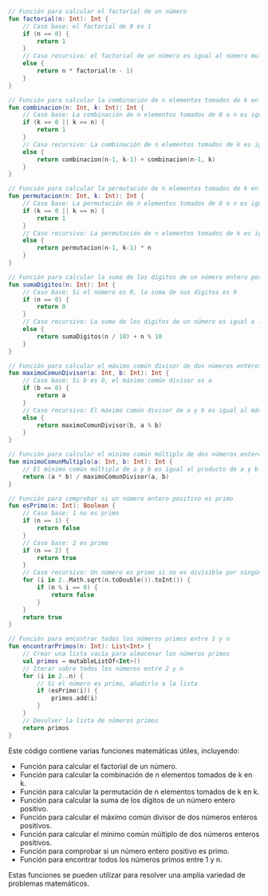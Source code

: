 ```kotlin
// Función para calcular el factorial de un número
fun factorial(n: Int): Int {
    // Caso base: el factorial de 0 es 1
    if (n == 0) {
        return 1
    }
    // Caso recursivo: el factorial de un número es igual al número multiplicado por el factorial del número anterior
    else {
        return n * factorial(n - 1)
    }
}

// Función para calcular la combinación de n elementos tomados de k en k
fun combinacion(n: Int, k: Int): Int {
    // Caso base: La combinación de n elementos tomados de 0 o n es igual a 1
    if (k == 0 || k == n) {
        return 1
    }
    // Caso recursivo: La combinación de n elementos tomados de k es igual a la combinación de n-1 elementos tomados de k-1 más la combinación de n-1 elementos tomados de k
    else {
        return combinacion(n-1, k-1) + combinacion(n-1, k)
    }
}

// Función para calcular la permutación de n elementos tomados de k en k
fun permutacion(n: Int, k: Int): Int {
    // Caso base: La permutación de n elementos tomados de 0 o n es igual a 1
    if (k == 0 || k == n) {
        return 1
    }
    // Caso recursivo: La permutación de n elementos tomados de k es igual a la permutación de n-1 elementos tomados de k-1 multiplicada por n
    else {
        return permutacion(n-1, k-1) * n
    }
}

// Función para calcular la suma de los dígitos de un número entero positivo
fun sumaDigitos(n: Int): Int {
    // Caso base: Si el número es 0, la suma de sus dígitos es 0
    if (n == 0) {
        return 0
    }
    // Caso recursivo: La suma de los dígitos de un número es igual a la suma de los dígitos del número sin el último dígito más el último dígito
    else {
        return sumaDigitos(n / 10) + n % 10
    }
}

// Función para calcular el máximo común divisor de dos números enteros positivos usando el algoritmo de Euclides
fun maximoComunDivisor(a: Int, b: Int): Int {
    // Caso base: Si b es 0, el máximo común divisor es a
    if (b == 0) {
        return a
    }
    // Caso recursivo: El máximo común divisor de a y b es igual al máximo común divisor de b y el resto de la división de a entre b
    else {
        return maximoComunDivisor(b, a % b)
    }
}

// Función para calcular el mínimo común múltiplo de dos números enteros positivos
fun minimoComunMultiplo(a: Int, b: Int): Int {
    // El mínimo común múltiplo de a y b es igual al producto de a y b dividido por el máximo común divisor de a y b
    return (a * b) / maximoComunDivisor(a, b)
}

// Función para comprobar si un número entero positivo es primo
fun esPrimo(n: Int): Boolean {
    // Caso base: 1 no es primo
    if (n == 1) {
        return false
    }
    // Caso base: 2 es primo
    if (n == 2) {
        return true
    }
    // Caso recursivo: Un número es primo si no es divisible por ningún número entre 2 y la raíz cuadrada del número
    for (i in 2..Math.sqrt(n.toDouble()).toInt()) {
        if (n % i == 0) {
            return false
        }
    }
    return true
}

// Función para encontrar todos los números primos entre 1 y n
fun encontrarPrimos(n: Int): List<Int> {
    // Crear una lista vacía para almacenar los números primos
    val primos = mutableListOf<Int>()
    // Iterar sobre todos los números entre 2 y n
    for (i in 2..n) {
        // Si el número es primo, añadirlo a la lista
        if (esPrimo(i)) {
            primos.add(i)
        }
    }
    // Devolver la lista de números primos
    return primos
}
```

Este código contiene varias funciones matemáticas útiles, incluyendo:

* Función para calcular el factorial de un número.
* Función para calcular la combinación de n elementos tomados de k en k.
* Función para calcular la permutación de n elementos tomados de k en k.
* Función para calcular la suma de los dígitos de un número entero positivo.
* Función para calcular el máximo común divisor de dos números enteros positivos.
* Función para calcular el mínimo común múltiplo de dos números enteros positivos.
* Función para comprobar si un número entero positivo es primo.
* Función para encontrar todos los números primos entre 1 y n.

Estas funciones se pueden utilizar para resolver una amplia variedad de problemas matemáticos.